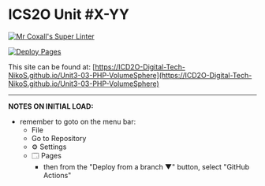 # ICS2O Unit #X-YY

[![Mr Coxall's Super Linter](https://github.com/ICD2O-Digital-Tech-NikoS/Unit3-03-PHP-VolumeSphere/workflows/Mr%20Coxall's%20Super%20Linter/badge.svg)](https://github.com/ICD2O-Digital-Tech-NikoS/Unit3-03-PHP-VolumeSphere/actions)

[![Deploy Pages](https://github.com/ICD2O-Digital-Tech-NikoS/Unit3-03-PHP-VolumeSphere/workflows/Deploy%20Pages/badge.svg)](https://github.com/ICD2O-Digital-Tech-NikoS/Unit3-03-PHP-VolumeSphere/actions)

This site can be found at: [https://ICD2O-Digital-Tech-NikoS.github.io/Unit3-03-PHP-VolumeSphere](https://ICD2O-Digital-Tech-NikoS.github.io/Unit3-03-PHP-VolumeSphere)

---

**NOTES ON INITIAL LOAD:**
- remember to goto on the menu bar:
  - File
  - Go to Repository
  - ⚙ Settings
  - 🗔 Pages
    - then from the "Deploy from a branch ▼" button, select "GitHub Actions"
